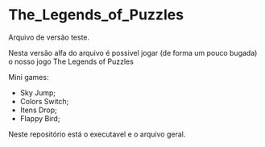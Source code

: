# The_Legends_of_Puzzles
Arquivo  de versão teste.


Nesta versão alfa do arquivo é possivel jogar (de forma um pouco bugada) o nosso jogo The Legends of Puzzles

Mini games:

- Sky Jump;
- Colors Switch;
- Itens Drop;
- Flappy Bird;

Neste repositório está o executavel e o arquivo geral.
